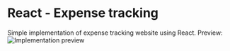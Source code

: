 # React - Expense tracking
Simple implementation of expense tracking website using React.
Preview:
![Implementation preview]([https://myoctocat.com/assets/images/base-octocat.svg](https://github.com/Dawson-ma/React-expense_tracking/blob/main/img/webpage.png))
